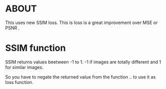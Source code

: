# ABOUT

This uses new SSIM loss. This is loss is a great improvement over MSE or PSNR .

# SSIM function

SSIM returns values beetween -1 to 1. -1 if images are totally different and 1 for similar images.

So you have to negate the returned value from the function .. to use it as loss function.
